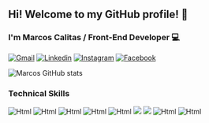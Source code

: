 ## Hi! Welcome to my GitHub profile! 👋
### I'm Marcos Calitas / Front-End Developer 💻

[![Gmail ](https://img.shields.io/badge/-Gmail-%23333?style=for-the-badge&logo=Gmail&logoColor=white)](mailto:marcoscalitas@gmail.com)
[![Linkedin](https://img.shields.io/badge/LinkedIn-0077B5?style=for-the-badge&logo=linkedin&logoColor=white)](https://www.linkedin.com/in/marcos-calitas/)
[![Instagram](https://img.shields.io/badge/Instagram-E4405F?style=for-the-badge&logo=instagram&logoColor=white)](https://www.instagram.com/marcoscalitas_official/)
[![Facebook](https://img.shields.io/badge/Facebook-1877F2?style=for-the-badge&logo=facebook&logoColor=white)](https://www.facebook.com/marcoscalitas)

![Marcos GitHub stats](https://github-readme-stats.vercel.app/api?username=marcoscalitas&show_icons=true&theme=radical)

### Technical Skills
<div style="display: inline-block">
<img src="https://img.shields.io/badge/HTML5-E34F26?style=for-the-badge&logo=html5&logoColor=white" alt="Html" aline="center">
<img src="https://img.shields.io/badge/CSS3-1572B6?style=for-the-badge&logo=css3&logoColor=white" alt="Html" aline="center">
  
<img src="https://img.shields.io/badge/Bootstrap-563D7C?style=for-the-badge&logo=bootstrap&logoColor=white" alt="Html" aline="center">
<img src="https://img.shields.io/badge/JavaScript-F7DF1E?style=for-the-badge&logo=javascript&logoColor=black" alt="Html" aline="center">
<img src="https://img.shields.io/badge/jQuery-0769AD?style=for-the-badge&logo=jquery&logoColor=white" alt="Html" aline="center">
<img src="https://img.shields.io/badge/Python-14354C?style=for-the-badge&logo=python&logoColor=white" />
<img src="https://img.shields.io/badge/Django-092E20?style=for-the-badge&logo=django&logoColor=white" />
<img src="https://img.shields.io/badge/PHP-777BB4?style=for-the-badge&logo=php&logoColor=white" alt="Html" aline="center">
<img src="https://img.shields.io/badge/MySQL-005C84?style=for-the-badge&logo=mysql&logoColor=white" alt="Html" aline="center">
</div>
